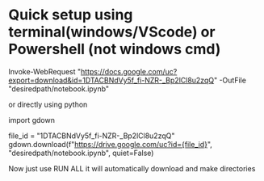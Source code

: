 # Quick setup using terminal(windows/VScode)  or Powershell   (not windows cmd) 
 Invoke-WebRequest "https://docs.google.com/uc?export=download&id=1DTACBNdVy5f_fi-NZR-_Bp2lCl8u2zqQ" -OutFile "desiredpath/notebook.ipynb"

 or directly using python 


 
import gdown

file_id = "1DTACBNdVy5f_fi-NZR-_Bp2lCl8u2zqQ"
gdown.download(f"https://drive.google.com/uc?id={file_id}", "desiredpath/notebook.ipynb", quiet=False)



Now just use RUN ALL  it will automatically download and make directories
